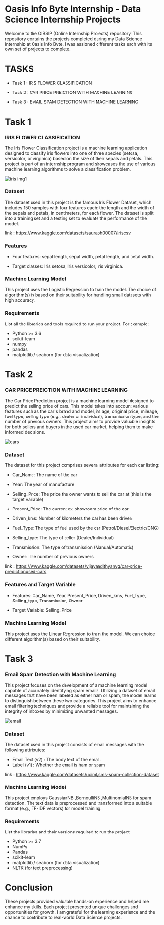 
# Oasis Info Byte  Internship - Data Science Internship Projects

Welcome to the OIBSIP (Online Internship Projects) repository! This repository contains the projects completed during my Data Science internship at Oasis Info Byte. I was assigned different tasks  each with its own set of projects to complete.




# TASKS

- Task 1 : IRIS FLOWER CLASSIFICATION

- Task 2 : CAR PRICE PREICTION WITH MACHINE LEARNING 

- Task 3 : EMAIL SPAM DETECTION WITH MACHINE LEARNING



# Task 1

### IRIS FLOWER CLASSIFICATION

The Iris Flower Classification project is a machine learning application designed to classify iris flowers into one of three species (setosa, versicolor, or virginica) based on the size of their sepals and petals. This project is part of an internship program and showcases the use of various machine learning algorithms to solve a classification problem.



![iris img1](https://github.com/ShubhamKumbhar28/OIBSIP/assets/133940544/15231480-8e25-4eda-b751-ddfcf40de9b0)



### Dataset

The dataset used in this project is the famous Iris Flower Dataset, which includes 150 samples with four features each: the length and the width of the sepals and petals, in centimeters, for each flower. The dataset is split into a training set and a testing set to evaluate the performance of the model.

link : https://www.kaggle.com/datasets/saurabh00007/iriscsv



### Features


- Four features: sepal length, sepal width, petal length, and petal width.

- Target classes: Iris setosa, Iris versicolor, Iris virginica.

### Machine Learning Model

This project uses the  Logistic Regression to train the model. The choice of algorithm(s) is based on their suitability for handling small datasets with high accuracy.


###  Requirements

List all the libraries and tools required to run your project. For example:

- Python >= 3.6
- scikit-learn
- numpy
- pandas
- matplotlib / seaborn (for data visualization)

# Task 2

### CAR PRICE PREICTION WITH MACHINE LEARNING

The Car Price Prediction project is a machine learning model designed to predict the selling price of cars. This model takes into account various features such as the car's brand and model, its age, original price, mileage, fuel type, selling type (e.g., dealer or individual), transmission type, and the number of previous owners. This project aims to provide valuable insights for both sellers and buyers in the used car market, helping them to make informed decisions.

![cars](https://github.com/ShubhamKumbhar28/OIBSIP/assets/133940544/b524dbee-f897-4cc8-b1aa-a2550f5da34b)

### Dataset 

The dataset for this project comprises several attributes for each car listing:

- Car_Name: The name of the car

- Year: The year of manufacture

- Selling_Price: The price the owner wants to sell the car at (this is the target variable)

- Present_Price: The current ex-showroom price of the car

- Driven_kms: Number of kilometers the car has been driven

- Fuel_Type: The type of fuel used by the car (Petrol/Diesel/Electric/CNG)

- Selling_type: The type of seller (Dealer/Individual)

- Transmission: The type of transmission (Manual/Automatic)

- Owner: The number of previous owners

link : https://www.kaggle.com/datasets/vijayaadithyanvg/car-price-predictionused-cars


### Features and Target Variable

- Features: Car_Name, Year, Present_Price, Driven_kms, Fuel_Type, Selling_type, Transmission, Owner

- Target Variable: Selling_Price

### Machine Learning Model

This project uses the Linear Regression to train the model. We can  choice different algorithm(s)  based on their suitability.


# Task 3

### Email Spam Detection with Machine Learning

This project focuses on the development of a machine learning model capable of accurately identifying spam emails. Utilizing a dataset of email messages that have been labeled as either ham or spam, the model learns to distinguish between these two categories. This project aims to enhance email filtering techniques and provide a reliable tool for maintaining the integrity of inboxes by minimizing unwanted messages.

![email](https://github.com/ShubhamKumbhar28/OIBSIP/assets/133940544/90c02d4e-69d5-49ca-8be1-f7627677a86e)

### Dataset

The dataset used in this project consists of email messages with the following attributes:

- Email Text (v2) : The body text of the email.
- Label (v1) : Whether the email is ham or spam 

link : https://www.kaggle.com/datasets/uciml/sms-spam-collection-dataset

### Machine Learning Model
This project employs GaussianNB ,BernoulliNB ,MultinomialNB
for spam detection. The text data is preprocessed and transformed into a suitable format (e.g., TF-IDF vectors) for model training.

### Requirements

List the libraries and their versions required to run the project

- Python >= 3.7
- NumPy
- Pandas
- scikit-learn
- matplotlib / seaborn (for data visualization)
- NLTK (for text preprocessing)



# Conclusion

These projects provided valuable hands-on experience and helped me enhance my skills. Each project presented unique challenges and opportunities for growth. I am grateful for the learning experience and the chance to contribute to real-world Data Science projects.
